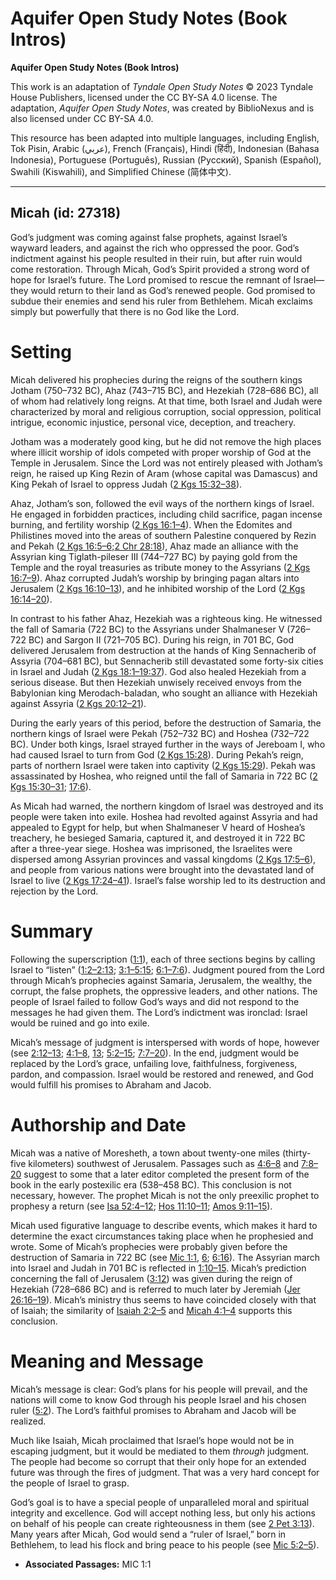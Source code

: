 # Aquifer Open Study Notes (Book Intros)

**Aquifer Open Study Notes (Book Intros)**

This work is an adaptation of *Tyndale Open Study Notes* © 2023 Tyndale House Publishers, licensed under the CC BY\-SA 4\.0 license. The adaptation, *Aquifer Open Study Notes*, was created by BiblioNexus and is also licensed under CC BY\-SA 4\.0\.

This resource has been adapted into multiple languages, including English, Tok Pisin, Arabic (عربي), French (Français), Hindi (हिंदी), Indonesian (Bahasa Indonesia), Portuguese (Português), Russian (Русский), Spanish (Español), Swahili (Kiswahili), and Simplified Chinese (简体中文).



--------------------------------

## Micah (id: 27318)

God’s judgment was coming against false prophets, against Israel’s wayward leaders, and against the rich who oppressed the poor. God’s indictment against his people resulted in their ruin, but after ruin would come restoration. Through Micah, God’s Spirit provided a strong word of hope for Israel’s future. The Lord promised to rescue the remnant of Israel—they would return to their land as God’s renewed people. God promised to subdue their enemies and send his ruler from Bethlehem. Micah exclaims simply but powerfully that there is no God like the Lord.

Setting
=======

Micah delivered his prophecies during the reigns of the southern kings Jotham (750–732 BC), Ahaz (743–715 BC), and Hezekiah (728–686 BC), all of whom had relatively long reigns. At that time, both Israel and Judah were characterized by moral and religious corruption, social oppression, political intrigue, economic injustice, personal vice, deception, and treachery.

Jotham was a moderately good king, but he did not remove the high places where illicit worship of idols competed with proper worship of God at the Temple in Jerusalem. Since the Lord was not entirely pleased with Jotham’s reign, he raised up King Rezin of Aram (whose capital was Damascus) and King Pekah of Israel to oppress Judah ([2 Kgs 15:32–38](https://ref.ly/2Kgs15:32-2Kgs15:38)).

Ahaz, Jotham’s son, followed the evil ways of the northern kings of Israel. He engaged in forbidden practices, including child sacrifice, pagan incense burning, and fertility worship ([2 Kgs 16:1–4](https://ref.ly/2Kgs16:1-2Kgs16:4)). When the Edomites and Philistines moved into the areas of southern Palestine conquered by Rezin and Pekah ([2 Kgs 16:5–6;](https://ref.ly/2Kgs16:5-2Kgs16:6)[2 Chr 28:18](https://ref.ly/2Chr28:18)), Ahaz made an alliance with the Assyrian king Tiglath\-pileser III (744–727 BC) by paying gold from the Temple and the royal treasuries as tribute money to the Assyrians ([2 Kgs 16:7–9](https://ref.ly/2Kgs16:7-2Kgs16:9)). Ahaz corrupted Judah’s worship by bringing pagan altars into Jerusalem ([2 Kgs 16:10–13](https://ref.ly/2Kgs16:10-2Kgs16:13)), and he inhibited worship of the Lord ([2 Kgs 16:14–20](https://ref.ly/2Kgs16:14-2Kgs16:20)).

In contrast to his father Ahaz, Hezekiah was a righteous king. He witnessed the fall of Samaria (722 BC) to the Assyrians under Shalmaneser V (726–722 BC) and Sargon II (721–705 BC). During his reign, in 701 BC, God delivered Jerusalem from destruction at the hands of King Sennacherib of Assyria (704–681 BC), but Sennacherib still devastated some forty\-six cities in Israel and Judah ([2 Kgs 18:1–19:37](https://ref.ly/2Kgs18:1-2Kgs19:37)). God also healed Hezekiah from a serious disease. But then Hezekiah unwisely received envoys from the Babylonian king Merodach\-baladan, who sought an alliance with Hezekiah against Assyria ([2 Kgs 20:12–21](https://ref.ly/2Kgs20:12-2Kgs20:21)).

During the early years of this period, before the destruction of Samaria, the northern kings of Israel were Pekah (752–732 BC) and Hoshea (732–722 BC). Under both kings, Israel strayed further in the ways of Jereboam I, who had caused Israel to turn from God ([2 Kgs 15:28](https://ref.ly/2Kgs15:28)). During Pekah’s reign, parts of northern Israel were taken into captivity ([2 Kgs 15:29](https://ref.ly/2Kgs15:29)). Pekah was assassinated by Hoshea, who reigned until the fall of Samaria in 722 BC ([2 Kgs 15:30–31](https://ref.ly/2Kgs15:30-2Kgs15:31); [17:6](https://ref.ly/2Kgs17:6)).

As Micah had warned, the northern kingdom of Israel was destroyed and its people were taken into exile. Hoshea had revolted against Assyria and had appealed to Egypt for help, but when Shalmaneser V heard of Hoshea’s treachery, he besieged Samaria, captured it, and destroyed it in 722 BC after a three\-year siege. Hoshea was imprisoned, the Israelites were dispersed among Assyrian provinces and vassal kingdoms ([2 Kgs 17:5–6](https://ref.ly/2Kgs17:5-2Kgs17:6)), and people from various nations were brought into the devastated land of Israel to live ([2 Kgs 17:24–41](https://ref.ly/2Kgs17:24-2Kgs17:41)). Israel’s false worship led to its destruction and rejection by the Lord.

Summary
=======

Following the superscription ([1:1](https://ref.ly/Mic1:1)), each of three sections begins by calling Israel to “listen” ([1:2–2:13](https://ref.ly/Mic1:2-Mic2:13); [3:1–5:15](https://ref.ly/Mic3:1-Mic5:15); [6:1–7:6](https://ref.ly/Mic6:1-Mic7:6)). Judgment poured from the Lord through Micah’s prophecies against Samaria, Jerusalem, the wealthy, the corrupt, the false prophets, the oppressive leaders, and other nations. The people of Israel failed to follow God’s ways and did not respond to the messages he had given them. The Lord’s indictment was ironclad: Israel would be ruined and go into exile.

Micah’s message of judgment is interspersed with words of hope, however (see [2:12–13](https://ref.ly/Mic2:12-Mic2:13); [4:1–8](https://ref.ly/Mic4:1-Mic4:8), [13](https://ref.ly/Mic4:13); [5:2–15](https://ref.ly/Mic5:2-Mic5:15); [7:7–20](https://ref.ly/Mic7:7-Mic7:20)). In the end, judgment would be replaced by the Lord’s grace, unfailing love, faithfulness, forgiveness, pardon, and compassion. Israel would be restored and renewed, and God would fulfill his promises to Abraham and Jacob.

Authorship and Date
===================

Micah was a native of Moresheth, a town about twenty\-one miles (thirty\-five kilometers) southwest of Jerusalem. Passages such as [4:6–8](https://ref.ly/Mic4:6-Mic4:8) and [7:8–20](https://ref.ly/Mic7:8-Mic7:20) suggest to some that a later editor completed the present form of the book in the early postexilic era (538–458 BC). This conclusion is not necessary, however. The prophet Micah is not the only preexilic prophet to prophesy a return (see [Isa 52:4–12](https://ref.ly/Isa52:4-Isa52:12); [Hos 11:10–11](https://ref.ly/Hos11:10-Hos11:11); [Amos 9:11–15](https://ref.ly/Amos9:11-Amos9:15)).

Micah used figurative language to describe events, which makes it hard to determine the exact circumstances taking place when he prophesied and wrote. Some of Micah’s prophecies were probably given before the destruction of Samaria in 722 BC (see [Mic 1:1](https://ref.ly/Mic1:1), [6](https://ref.ly/Mic1:6); [6:16](https://ref.ly/Mic6:16)). The Assyrian march into Israel and Judah in 701 BC is reflected in [1:10–15](https://ref.ly/Mic1:10-Mic1:15). Micah’s prediction concerning the fall of Jerusalem ([3:12](https://ref.ly/Mic3:12)) was given during the reign of Hezekiah (728–686 BC) and is referred to much later by Jeremiah ([Jer 26:16–19](https://ref.ly/Jer26:16-Jer26:19)). Micah’s ministry thus seems to have coincided closely with that of Isaiah; the similarity of [Isaiah 2:2–5](https://ref.ly/Isa2:2-Isa2:5) and [Micah 4:1–4](https://ref.ly/Mic4:1-Mic4:4) supports this conclusion.

Meaning and Message
===================

Micah’s message is clear: God’s plans for his people will prevail, and the nations will come to know God through his people Israel and his chosen ruler ([5:2](https://ref.ly/Mic5:2)). The Lord’s faithful promises to Abraham and Jacob will be realized.

Much like Isaiah, Micah proclaimed that Israel’s hope would not be in escaping judgment, but it would be mediated to them *through* judgment. The people had become so corrupt that their only hope for an extended future was through the fires of judgment. That was a very hard concept for the people of Israel to grasp.

God’s goal is to have a special people of unparalleled moral and spiritual integrity and excellence. God will accept nothing less, but only his actions on behalf of his people can create righteousness in them (see [2 Pet 3:13](https://ref.ly/2Pet3:13)). Many years after Micah, God would send a “ruler of Israel,” born in Bethlehem, to lead his flock and bring peace to his people (see [Mic 5:2–5](https://ref.ly/Mic5:2-Mic5:5)).

* **Associated Passages:** MIC 1:1

